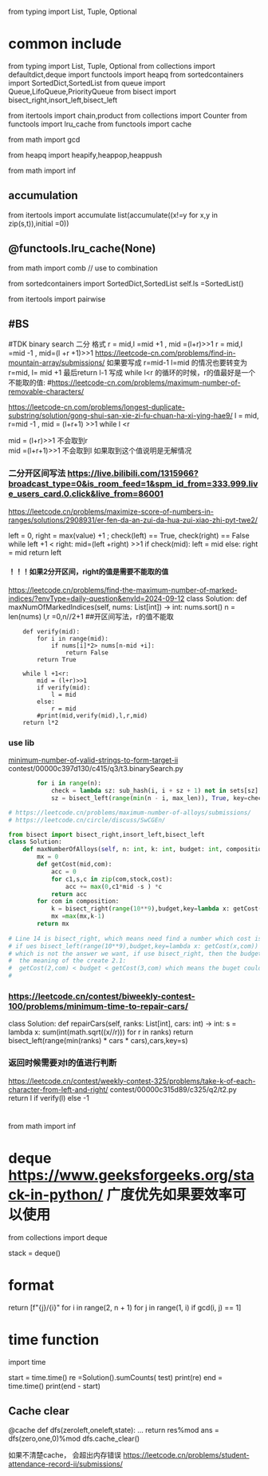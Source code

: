 from typing import List, Tuple, Optional
# common include
from typing import List, Tuple, Optional
from collections import defaultdict,deque
import functools
import heapq
from sortedcontainers import SortedDict,SortedList
from queue import Queue,LifoQueue,PriorityQueue
from bisect import bisect_right,insort_left,bisect_left

from itertools import chain,product
from collections import Counter
from functools import lru_cache
from functools import cache

from math import gcd

from heapq import heapify,heappop,heappush 

from math import inf

## accumulation
from itertools import accumulate
list(accumulate((x!=y for x,y in zip(s,t)),initial =0))

##  @functools.lru_cache(None) 

from math import comb // use to combination

from sortedcontainers import SortedDict,SortedList
self.ls =SortedList()


from itertools import pairwise


## #BS
#TDK binary search 二分 格式
r = mid,l =mid +1 , mid =(l+r)>>1
r = mid,l =mid -1 , mid=(l +r +1)>>1
https://leetcode-cn.com/problems/find-in-mountain-array/submissions/
如果要写成
r=mid-1 l=mid 的情况也要转变为 r=mid, l= mid +1  最后return l-1
写成 while l<r 的循环的时候，r的值最好是一个不能取的值:  #https://leetcode-cn.com/problems/maximum-number-of-removable-characters/

https://leetcode-cn.com/problems/longest-duplicate-substring/solution/gong-shui-san-xie-zi-fu-chuan-ha-xi-ying-hae9/
l = mid, r=mid -1  , mid = (l+r+1) >>1  while l <r  

mid = (l+r)>>1 不会取到r  
mid =(l+r+1)>>1 不会取到l  如果取到这个值说明是无解情况

### 二分开区间写法 https://live.bilibili.com/1315966?broadcast_type=0&is_room_feed=1&spm_id_from=333.999.live_users_card.0.click&live_from=86001
https://leetcode.cn/problems/maximize-score-of-numbers-in-ranges/solutions/2908931/er-fen-da-an-zui-da-hua-zui-xiao-zhi-pyt-twe2/

left = 0, right = max(value) +1 ; check(left) == True, check(right) == False
while left +1 < right:
    mid=(left +right) >>1
    if check(mid):
        left = mid
    else:
        right = mid 
return left

#### ！！！如果2分开区间，right的值是需要不能取的值
https://leetcode.cn/problems/find-the-maximum-number-of-marked-indices/?envType=daily-question&envId=2024-09-12
class Solution:
    def maxNumOfMarkedIndices(self, nums: List[int]) -> int:
        nums.sort()
        n = len(nums)
        l,r =0,n//2+1  ##开区间写法，r的值不能取
        
        def verify(mid):
            for i in range(mid):
                if nums[i]*2> nums[n-mid +i]:
                    return False
            return True
 
        while l +1<r:
            mid = (l+r)>>1
            if verify(mid):
                l = mid 
            else:
                r = mid
            #print(mid,verify(mid),l,r,mid)
        return l*2


### use lib
[minimum-number-of-valid-strings-to-form-target-ii](https://leetcode.cn/problems/minimum-number-of-valid-strings-to-form-target-ii/solutions/2917929/ac-zi-dong-ji-pythonjavacgo-by-endlessch-hcqk/)
contest/00000c397d130/c415/q3/t3.binarySearch.py 
``` python 
        for i in range(n):
            check = lambda sz: sub_hash(i, i + sz + 1) not in sets[sz]
            sz = bisect_left(range(min(n - i, max_len)), True, key=check)
```


``` python
# https://leetcode.cn/problems/maximum-number-of-alloys/submissions/
# https://leetcode.cn/circle/discuss/SwCGEn/

from bisect import bisect_right,insort_left,bisect_left
class Solution:
    def maxNumberOfAlloys(self, n: int, k: int, budget: int, composition: List[List[int]], stock: List[int], cost: List[int]) -> int:
        mx = 0 
        def getCost(mid,com):
            acc = 0
            for c1,s,c in zip(com,stock,cost):
                acc += max(0,c1*mid -s ) *c
            return acc
        for com in composition:
            k = bisect_right(range(10**9),budget,key=lambda x: getCost(x,com)) # line 14
            mx =max(mx,k-1)
        return mx
    
# Line 14 is bisect_right, which means need find a number which cost is more than buget,
# if ues bisect_left(range(10**9),budget,key=lambda x: getCost(x,com)) if budget could create 2.1 item, then the k will be 3, it budget could afford 3 item, then the k is 3 also 
# which is not the answer we want, if use bisect_right, then the budget could create 2.1, then k is 3, if the budget could create 3, then k is 4 , then we could use -1 to get the real k value
#  the meaning of the create 2.1:
#  getCost(2,com) < budget < getCost(3,com) which means the buget could more than afford 2 item but less than 3.
#  
``` 

### https://leetcode.cn/contest/biweekly-contest-100/problems/minimum-time-to-repair-cars/
class Solution:
    def repairCars(self, ranks: List[int], cars: int) -> int:
        s = lambda x: sum(int(math.sqrt((x//r))) for r in ranks)
        return bisect_left(range(min(ranks) * cars * cars),cars,key=s)


### 返回时候需要对l的值进行判断
https://leetcode.cn/contest/weekly-contest-325/problems/take-k-of-each-character-from-left-and-right/
contest/00000c315d89/c325/q2/t2.py  
        return l if verify(l) else -1
#

from math import inf

# deque  https://www.geeksforgeeks.org/stack-in-python/   广度优先如果要效率可以使用
from collections import deque
 
stack = deque()

# format 
return [f"{j}/{i}" for i in range(2, n + 1) for j in range(1, i) if gcd(i, j) == 1]


# time function 

import time

start = time.time()
re =Solution().sumCounts( test)
print(re)
end = time.time()
print(end - start)


## Cache clear

@cache
def dfs(zeroleft,oneleft,state):
    ...
    return res%mod
ans =  dfs(zero,one,0)%mod
dfs.cache_clear()

如果不清楚cache， 会超出内存错误 https://leetcode.cn/problems/student-attendance-record-ii/submissions/
